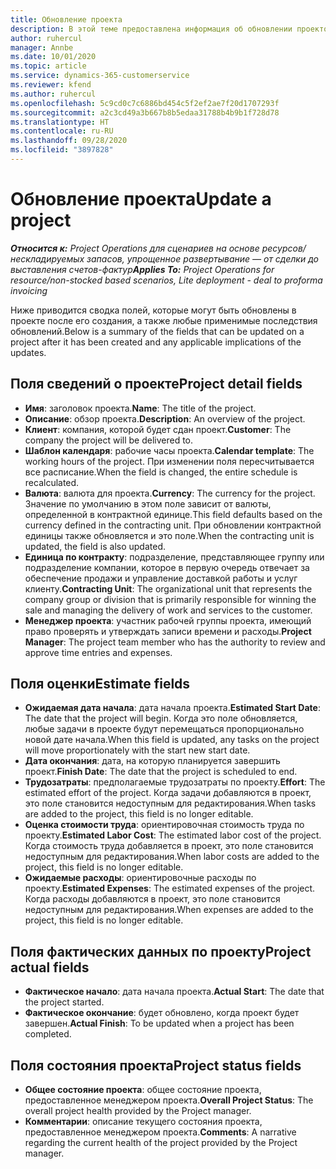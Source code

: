 ```yaml
---
title: Обновление проекта
description: В этой теме предоставлена информация об обновлении проектов в Project Operations.
author: ruhercul
manager: Annbe
ms.date: 10/01/2020
ms.topic: article
ms.service: dynamics-365-customerservice
ms.reviewer: kfend
ms.author: ruhercul
ms.openlocfilehash: 5c9cd0c7c6886bd454c5f2ef2ae7f20d1707293f
ms.sourcegitcommit: a2c3cd49a3b667b8b5edaa31788b4b9b1f728d78
ms.translationtype: HT
ms.contentlocale: ru-RU
ms.lasthandoff: 09/28/2020
ms.locfileid: "3897828"
---
```

# <a name="update-a-project"></a><span data-ttu-id="852f8-103">Обновление проекта</span><span class="sxs-lookup"><span data-stu-id="852f8-103">Update a project</span></span>

<span data-ttu-id="852f8-104">_**Относится к:** Project Operations для сценариев на основе ресурсов/нескладируемых запасов, упрощенное развертывание — от сделки до выставления счетов-фактур_</span><span class="sxs-lookup"><span data-stu-id="852f8-104">_**Applies To:** Project Operations for resource/non-stocked based scenarios, Lite deployment - deal to proforma invoicing_</span></span>

<span data-ttu-id="852f8-105">Ниже приводится сводка полей, которые могут быть обновлены в проекте после его создания, а также любые применимые последствия обновлений.</span><span class="sxs-lookup"><span data-stu-id="852f8-105">Below is a summary of the fields that can be updated on a project after it has been created and any applicable implications of the updates.</span></span>

## <a name="project-detail-fields"></a><span data-ttu-id="852f8-106">Поля сведений о проекте</span><span class="sxs-lookup"><span data-stu-id="852f8-106">Project detail fields</span></span>

- <span data-ttu-id="852f8-107">**Имя**: заголовок проекта.</span><span class="sxs-lookup"><span data-stu-id="852f8-107">**Name**: The title of the project.</span></span>
- <span data-ttu-id="852f8-108">**Описание**: обзор проекта.</span><span class="sxs-lookup"><span data-stu-id="852f8-108">**Description**: An overview of the project.</span></span>
- <span data-ttu-id="852f8-109">**Клиент**: компания, которой будет сдан проект.</span><span class="sxs-lookup"><span data-stu-id="852f8-109">**Customer**: The company the project will be delivered to.</span></span>
- <span data-ttu-id="852f8-110">**Шаблон календаря**: рабочие часы проекта.</span><span class="sxs-lookup"><span data-stu-id="852f8-110">**Calendar template**: The working hours of the project.</span></span> <span data-ttu-id="852f8-111">При изменении поля пересчитывается все расписание.</span><span class="sxs-lookup"><span data-stu-id="852f8-111">When the field is changed, the entire schedule is recalculated.</span></span>
- <span data-ttu-id="852f8-112">**Валюта**: валюта для проекта.</span><span class="sxs-lookup"><span data-stu-id="852f8-112">**Currency**: The currency for the project.</span></span> <span data-ttu-id="852f8-113">Значение по умолчанию в этом поле зависит от валюты, определенной в контрактной единице.</span><span class="sxs-lookup"><span data-stu-id="852f8-113">This field defaults based on the currency defined in the contracting unit.</span></span> <span data-ttu-id="852f8-114">При обновлении контрактной единицы также обновляется и это поле.</span><span class="sxs-lookup"><span data-stu-id="852f8-114">When the contracting unit is updated, the field is also updated.</span></span>
- <span data-ttu-id="852f8-115">**Единица по контракту**: подразделение, представляющее группу или подразделение компании, которое в первую очередь отвечает за обеспечение продажи и управление доставкой работы и услуг клиенту.</span><span class="sxs-lookup"><span data-stu-id="852f8-115">**Contracting Unit**: The organizational unit that represents the company group or division that is primarily responsible for winning the sale and managing the delivery of work and services to the customer.</span></span> 
- <span data-ttu-id="852f8-116">**Менеджер проекта**: участник рабочей группы проекта, имеющий право проверять и утверждать записи времени и расходы.</span><span class="sxs-lookup"><span data-stu-id="852f8-116">**Project Manager**: The project team member who has the authority to review and approve time entries and expenses.</span></span>

## <a name="estimate-fields"></a><span data-ttu-id="852f8-117">Поля оценки</span><span class="sxs-lookup"><span data-stu-id="852f8-117">Estimate fields</span></span>

- <span data-ttu-id="852f8-118">**Ожидаемая дата начала**: дата начала проекта.</span><span class="sxs-lookup"><span data-stu-id="852f8-118">**Estimated Start Date**: The date that the project will begin.</span></span> <span data-ttu-id="852f8-119">Когда это поле обновляется, любые задачи в проекте будут перемещаться пропорционально новой дате начала.</span><span class="sxs-lookup"><span data-stu-id="852f8-119">When this field is updated, any tasks on the project will move proportionately with the start new start date.</span></span>
- <span data-ttu-id="852f8-120">**Дата окончания**: дата, на которую планируется завершить проект.</span><span class="sxs-lookup"><span data-stu-id="852f8-120">**Finish Date**: The date that the project is scheduled to end.</span></span>
- <span data-ttu-id="852f8-121">**Трудозатраты**: предполагаемые трудозатраты по проекту.</span><span class="sxs-lookup"><span data-stu-id="852f8-121">**Effort**: The estimated effort of the project.</span></span> <span data-ttu-id="852f8-122">Когда задачи добавляются в проект, это поле становится недоступным для редактирования.</span><span class="sxs-lookup"><span data-stu-id="852f8-122">When tasks are added to the project, this field is no longer editable.</span></span>
- <span data-ttu-id="852f8-123">**Оценка стоимости труда**: ориентировочная стоимость труда по проекту.</span><span class="sxs-lookup"><span data-stu-id="852f8-123">**Estimated Labor Cost**: The estimated labor cost of the project.</span></span> <span data-ttu-id="852f8-124">Когда стоимость труда добавляется в проект, это поле становится недоступным для редактирования.</span><span class="sxs-lookup"><span data-stu-id="852f8-124">When labor costs are added to the project, this field is no longer editable.</span></span>
- <span data-ttu-id="852f8-125">**Ожидаемые расходы**: ориентировочные расходы по проекту.</span><span class="sxs-lookup"><span data-stu-id="852f8-125">**Estimated Expenses**: The estimated expenses of the project.</span></span> <span data-ttu-id="852f8-126">Когда расходы добавляются в проект, это поле становится недоступным для редактирования.</span><span class="sxs-lookup"><span data-stu-id="852f8-126">When expenses are added to the project, this field is no longer editable.</span></span>

## <a name="project-actual-fields"></a><span data-ttu-id="852f8-127">Поля фактических данных по проекту</span><span class="sxs-lookup"><span data-stu-id="852f8-127">Project actual fields</span></span>
- <span data-ttu-id="852f8-128">**Фактическое начало**: дата начала проекта.</span><span class="sxs-lookup"><span data-stu-id="852f8-128">**Actual Start**: The date that the project started.</span></span>
- <span data-ttu-id="852f8-129">**Фактическое окончание**: будет обновлено, когда проект будет завершен.</span><span class="sxs-lookup"><span data-stu-id="852f8-129">**Actual Finish**: To be updated when a project has been completed.</span></span>

## <a name="project-status-fields"></a><span data-ttu-id="852f8-130">Поля состояния проекта</span><span class="sxs-lookup"><span data-stu-id="852f8-130">Project status fields</span></span>

- <span data-ttu-id="852f8-131">**Общее состояние проекта**: общее состояние проекта, предоставленное менеджером проекта.</span><span class="sxs-lookup"><span data-stu-id="852f8-131">**Overall Project Status**: The overall project health provided by the Project manager.</span></span>
- <span data-ttu-id="852f8-132">**Комментарии**: описание текущего состояния проекта, предоставленное менеджером проекта.</span><span class="sxs-lookup"><span data-stu-id="852f8-132">**Comments**: A narrative regarding the current health of the project provided by the Project manager.</span></span>

